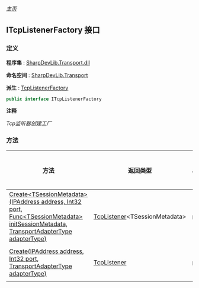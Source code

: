 ###### [主页](./Index.md "主页")

## ITcpListenerFactory 接口

### 定义

**程序集** : [SharpDevLib.Transport.dll](./SharpDevLib.Transport.assembly.md "SharpDevLib.Transport.dll")

**命名空间** : [SharpDevLib.Transport](./SharpDevLib.Transport.namespace.md "SharpDevLib.Transport")

**派生** : [TcpListenerFactory](./SharpDevLib.Transport.TcpListenerFactory.md "TcpListenerFactory")

``` csharp
public interface ITcpListenerFactory
```

**注释**

*Tcp监听器创建工厂*


### 方法

|方法|返回类型|Accessor|是否静态|参数|
|---|---|---|---|---|
|[Create\<TSessionMetadata\>(IPAddress address, Int32 port, Func\<TSessionMetadata\> initSessionMetadata, TransportAdapterType adapterType)](./SharpDevLib.Transport.ITcpListenerFactory.Create.TSessionMetadata.IPAddress.Int32.Func.TSessionMetadata.TransportAdapterType.md "Create<TSessionMetadata>(IPAddress address, Int32 port, Func<TSessionMetadata> initSessionMetadata, TransportAdapterType adapterType)")|[TcpListener](./SharpDevLib.Transport.TcpListener.1.md "TcpListener")\<TSessionMetadata\>|`public`|`否`|address:地址<br>port:端口<br>initSessionMetadata:初始化会话元数据<br>adapterType:接收数据适配器类型|
|[Create(IPAddress address, Int32 port, TransportAdapterType adapterType)](./SharpDevLib.Transport.ITcpListenerFactory.Create.IPAddress.Int32.TransportAdapterType.md "Create(IPAddress address, Int32 port, TransportAdapterType adapterType)")|[TcpListener](./SharpDevLib.Transport.TcpListener.md "TcpListener")|`public`|`否`|address:地址<br>port:端口<br>adapterType:接收数据适配器类型|


